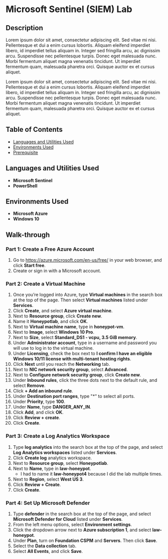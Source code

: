 # Microsoft Sentinel (SIEM) Lab

## Description
Lorem ipsum dolor sit amet, consectetur adipiscing elit. Sed vitae mi nisi. Pellentesque et dui a enim cursus lobortis. Aliquam eleifend imperdiet libero, id imperdiet tellus aliquam in. Integer sed fringilla arcu, ac dignissim arcu. Suspendisse nec pellentesque turpis. Donec eget malesuada nunc. Morbi fermentum aliquet magna venenatis tincidunt. Ut imperdiet fermentum quam, malesuada pharetra orci. Quisque auctor ex et cursus aliquet.

<div style="page-break-after: always; visibility: hidden"></div>

Lorem ipsum dolor sit amet, consectetur adipiscing elit. Sed vitae mi nisi. Pellentesque et dui a enim cursus lobortis. Aliquam eleifend imperdiet libero, id imperdiet tellus aliquam in. Integer sed fringilla arcu, ac dignissim arcu. Suspendisse nec pellentesque turpis. Donec eget malesuada nunc. Morbi fermentum aliquet magna venenatis tincidunt. Ut imperdiet fermentum quam, malesuada pharetra orci. Quisque auctor ex et cursus aliquet.
<br />

## Table of Contents

   * [Languages and Utilities Used](#Languages-and-Utilities-Used)
   * [Environments Used](#Environments-Used)
   * [Prerequisite](#Prerequisite)

## Languages and Utilities Used

* **Microsoft Sentinel** 
* **PowerShell**

## Environments Used

* **Microsoft Azure**
* **Windows 10**

## Walk-through

### Part 1: Create a Free Azure Account

1. Go to https://azure.microsoft.com/en-us/free/ in your web browser, and click **Start free**.
2. Create or sign in with a Microsoft account.

### Part 2: Create a Virtual Machine

1. Once you’re logged into Azure, type **Virtual machines** in the search box at the top of the page. Then select **Virtual machines** listed under **Services**.
2. Click **Create**, and select **Azure virtual machine**.
3. Next to **Resource group**, click **Create new**.
4. Name it **Honeypotlab**, and click **OK**.
5. Next to **Virtual machine name**, type in **honeypot-vm**.
6. Next to **Image**, select **Windows 10 Pro**.
7. Next to **Size**, select **Standard_DS1 - vcpu, 3.5 GiB memory**.
8. Under **Administrator account**, type in a username and password you will use to log in to the virtual machine.
9. Under **Licensing**, check the box next to **I confirm I have an eligible Windows 10/11 license with multi-tenant hosting rights**.
10. Click **Next** until you reach the **Networking** tab.
11. Next to **NIC network security group**, select **Advanced**.
12. Next to **Configure network security group**, click **Create new**.
13. Under **Inbound rules**, click the three dots next to the default rule, and select **Remove**.
14. Click **+ Add an inbound rule**.
15. Under **Destination port ranges**, type "*" to select all ports.
16. Under **Priority**, type **100**.
17. Under **Name**, type **DANGER_ANY_IN**.
18. Click **Add**, and click **OK**. 
19. Click **Review + create**.
20. Click **Create**.

### Part 3: Create a Log Analytics Workspace

1. Type **log analytics** into the search box at the top of the page, and select **Log Analytics workspaces** listed under **Services**.
2. Click **Create log** analytics workspace.
3. Next to **Resource group**, select **Honeypotlab**.
4. Next to **Name**, type in **law-honeypot**.
   * I had to name it **law-honeypot4** because I did the lab multiple times.
5. Next to **Region**, select **West US 3**.
6. Click **Review + Create**.
7. Click **Create**.

### Part 4: Set Up Microsoft Defender

1. Type **defender** in the search box at the top of the page, and select **Microsoft Defender for Cloud** listed under **Services**.
2. From the left menu options, select **Environment settings**.
3. Click the dropdown arrow next to **Azure subscription 1**, and select **law-honeypot**. 
4. Under **Plan**, turn on **Foundation CSPM** and **Servers**. Then click **Save**.
5. Select the **Data collection** tab.
6. Select **All Events**, and click **Save**.
